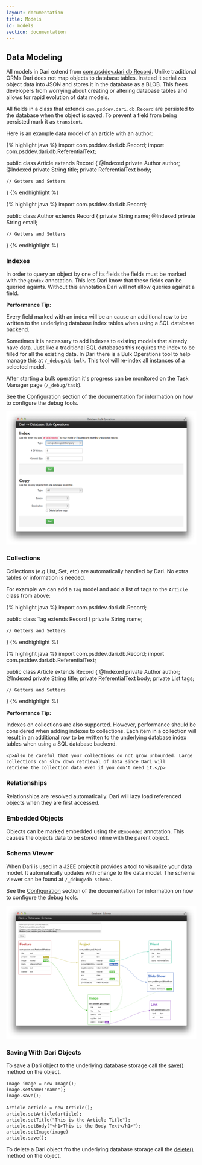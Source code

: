 ```yaml
---
layout: documentation
title: Models
id: models
section: documentation
---
```


## Data Modeling

All models in Dari extend from
[com.psddev.dari.db.Record](javadocs/index.html?com/psddev/dari/db/Record.html).
Unlike traditional ORMs Dari does not map objects to database tables. Instead it
serializes object data into JSON and stores it in the database as a BLOB. This
frees developers from worrying about creating or altering database tables and
allows for rapid evolution of data models.

All fields in a class that extends `com.psddev.dari.db.Record` are
persisted to the database when the object is saved. To prevent a field
from being persisted mark it as `transient`.

Here is an example data model of an article with an author:

{% highlight java %}
import com.psddev.dari.db.Record;
import com.psddev.dari.db.ReferentialText;

public class Article extends Record {
    @Indexed private Author author;
    @Indexed private String title;
    private ReferentialText body;

    // Getters and Setters
}
{% endhighlight %}

{% highlight java %}
import com.psddev.dari.db.Record;

public class Author extends Record {
    private String name;
    @Indexed private String email;

    // Getters and Setters
}
{% endhighlight %}

### Indexes

In order to query an object by one of its fields the fields must be marked
with the `@Index` annotation.  This lets Dari know that these fields can be
queried againts. Without this annotation Dari will not allow queries against a field.

<div class="alert alert-block">
    <strong>Performance Tip:</strong>
    <p>Every field marked with an index will be an cause an additional
    row to be written to the underlying database index tables when using 
    a SQL database backend.</p>
</div>

Sometimes it is necessary to add indexes to existing models that already
have data. Just like a traditional SQL databases this requires the
index to be filled for all the existing data. In Dari there is a Bulk
Operations tool to help manage this at `/_debug/db-bulk`. This tool will
re-index all instances of a selected model.

After starting a bulk operation it's progress can be monitored on the
Task Manager page (`/_debug/task`).

See the [Configuration](configuration.html#debug-tools) section of the documentation for information on
how to configure the debug tools.

![Bulk Operations Tool](img/bulk-operations.png)

### Collections

Collections (e.g List, Set, etc) are automatically handled by Dari. No
extra tables or information is needed.

For example we can add a `Tag` model and add a list of tags to the
`Article` class from above:

{% highlight java %}
import com.psddev.dari.db.Record;

public class Tag extends Record {
    private String name;

    // Getters and Setters
}
{% endhighlight %}

{% highlight java %}
import com.psddev.dari.db.Record;
import com.psddev.dari.db.ReferentialText;

public class Article extends Record {
    @Indexed private Author author;
    @Indexed private String title;
    private ReferentialText body;
    private List<Tag> tags;

    // Getters and Setters
}
{% endhighlight %}

<div class="alert alert-block">
    <strong>Performance Tip:</strong>
    <p>Indexes on collections are also supported. However, performance should be
    considered when adding indexes to collections. Each item in a
    collection will result in an additional row to be written to the underlying database
    index tables when using a SQL database backend.</p>

    <p>Also be careful that your collections do not grow unbounded. Large
    collections can slow down retrieval of data since Dari will
    retrieve the collection data even if you don't need it.</p>
</div>

### Relationships

Relationships are resolved automatically. Dari will lazy load referenced
objects when they are first accessed.

### Embedded Objects

Objects can be marked embedded using the `@Embedded` annotation. This
causes the objects data to be stored inline with the parent object.

### Schema Viewer

When Dari is used in a J2EE project it provides a tool to visualize your data
model. It automatically updates with change to the data model. The
schema viewer can be found at `/_debug/db-schema`.

See the [Configuration](configuration.html#debug-tools) section of the documentation for information on
how to configure the debug tools.

![Schema Viwer](img/schema.png)

### Saving With Dari Objects

To save a Dari object to the underlying database storage call the
[save()](javadocs/com/psddev/dari/db/Record.html#save%28%29) method on the object.

    Image image = new Image();
    image.setName("name");
    image.save();

    Article article = new Article();
    article.setArticle(article);
    article.setTitle("This is the Article Title");
    article.setBody("<h1>This is the Body Text</h1>");
    article.setImage(image)
    article.save();

To delete a Dari object fro the underlying database storage call the
[delete()](javadocs/com/psddev/dari/db/Record.html#delete%28%29) method on the object.


